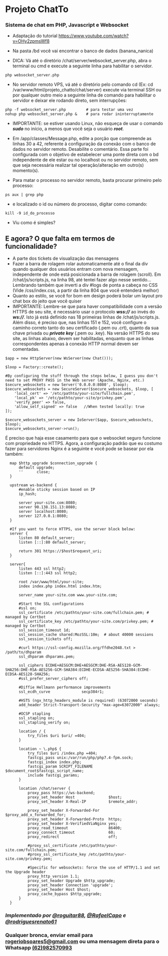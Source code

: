 # Projeto ChatTo
### Sistema de chat em PHP, Javascript e Websocket

- Adaptação do tutorial https://www.youtube.com/watch?v=OHy2zpmsWf8

- Na pasta /bd você vai encontrar o banco de dados (banana_nanica)

- DICA: Vá até o diretório /chat/server/websocket_server.php, abra o terminal ou cmd e execute a seguinte linha para habilitar o servidor.
```
php websocket_server.php
```

- No servidor remoto VPS, vá até o diretório pelo comando cd (Ex: cd /var/www/html/projeto_chatto/chat/server) execute via terminal SSH ou por qualquer outro meio a seguinte linha de comando para habilitar o servidor e deixar ele rodando direto, sem interrupções:
```
php -f websocket_server.php         # para testar uma vez
nohup php websocket_server.php &    # para rodar ininterruptamente
```

- IMPORTANTE: se estiver usando Linux, não esqueça de usar o comando ***sudo*** no início, a menos que você seja o usuário ***root***.

- Em /app/classes/Message.php, edite a porção que compreende as linhas 30 a 42, referente à configuração da conexão com o banco de dados no servidor remoto. Desabilite o comentário. Essa parte foi configurada com o objetivo de estabelecer uma ponte direta com o bd independente de ele estar ou no localhost ou no servidor remoto, sem que seja necessária realizar tal operação/alteração em outro(s) momento(s).

- Para matar o processo no servidor remoto, basta procurar primeiro pelo processo:
```
ps aux | grep php
```

- e localizado o id ou número do processo, digitar como comando:
```
kill -9 id_do_processo
```

- Viu como é simples?


## E agora? O que falta em termos de funcionalidade?
- A parte dos tickets de visualização das mensagens
- Fazer a barra de rolagem rolar automaticamente até o final da div quando qualquer dos usuários entram com nova mensagem, independente de onde está posicionada a barra de rolagem (scroll). Em /chat/js/scripts.js, na linha 98, até tentei fazer algo nesse sentido... Lembrando também que inverti a div #logs de ponta a cabeça no CSS (Vide /css/index.css, a partir da linha 804 que você entenderá melhor)
- Quanto ao estilo, se você for bom em design poderá bolar um layout pro chat box do jeito que você quiser
- IMPORTANTE: Lembre-se que para haver compatibilidade com a versão HTTPS de seu site, é necessário usar o protocolo ***wss://*** ao invés do ***ws://***. Isto já está definido nas 18 primeiras linhas de /chat/js/scripts.js. Além disso, é preciso que, nas linhas 151 e 152, você configure o caminho correto tanto do seu certificado (.pem ou .crt), quanto da sua chave privada ou ***private key*** (.pem ou .key). Na versão HTTPS do seu site, as linhas abaixo, devem ser habilitadas, enquanto que as linhas correspondentes apenas à conexão HTTP normal devem ser comentadas.

```
$app = new HttpServer(new WsServer(new Chat()));

$loop = Factory::create();

#By configuring the stuff through the steps below, I guess you don't need to set PROXY PASS in the Web server (Apache, Nginx, etc.)
$secure_websockets = new Server('0.0.0.0:8080', $loop);
$secure_websockets = new SecureServer($secure_websockets, $loop, [
	'local_cert' => '/etc/pathto/your-site/fullchain.pem',
	'local_pk' => '/etc/pathto/your-site/privkey.pem',
	'verify_peer' => false,
	'allow_self_signed' => false   //When tested locally: true
]);

$secure_websockets_server = new IoServer($app, $secure_websockets, $loop);
$secure_websockets_server->run();

```

É preciso que haja esse casamento para que o websocket seguro funcione com propriedade no HTTPS. Agora, a configuração padrão que eu costumo fazer para servidores Nginx é a seguinte e você pode se basear por ela também:

```
  map $http_upgrade $connection_upgrade {
      default upgrade;
      ''      close;
  }

  upstream ws-backend {
      #enable sticky session based on IP
      ip_hash;
             
      server your-site.com:8080;        
      server 90.138.151.13:8080;             
      server localhost:8080;            
      server 127.0.0.1:8080;
  }
  
  #If you want to force HTTPS, use the server block below:
  server {
      listen 80 default_server;
      listen [::]:80 default_server;

      return 301 https://$host$request_uri;
  }

  server{
      listen 443 ssl http2;
      listen [::]:443 ssl http2;

      root /var/www/html/your-site;
      index index.php index.html index.htm;

      server_name your-site.com www.your-site.com;

      #Start the SSL configurations
      #ssl on;
      ssl_certificate /etc/pathto/your-site.com/fullchain.pem; # managed by Certbot
      ssl_certificate_key /etc/pathto/your-site.com/privkey.pem; # managed by Certbot
      ssl_session_timeout 1d;
      ssl_session_cache shared:MozSSL:10m;  # about 40000 sessions
      ssl_session_tickets off;

      #curl https://ssl-config.mozilla.org/ffdhe2048.txt > /path/to/dhparam
      ssl_dhparam dhparams.pem;
      
      ssl_ciphers ECDHE+AESGCM:DHE+AESGCM:DHE-RSA-AES128-GCM-SHA256:DHE-RSA-AES256-GCM-SHA384:ECDHE-ECDSA-AES256-SHA384:ECDHE-ECDSA-AES128-SHA256;
      #ssl_prefer_server_ciphers off;

      #Diffie Hellmann performance improvements
      ssl_ecdh_curve              secp384r1;

      #HSTS (ngx_http_headers_module is required) (63072000 seconds)
      add_header Strict-Transport-Security "max-age=63072000" always;

      #OCSP stapling
      ssl_stapling on;
      ssl_stapling_verify on;

      location / {
          try_files $uri $uri/ =404;
      }

      location ~ \.php$ {
          try_files $uri /index.php =404;
          fastcgi_pass unix:/var/run/php/php7.4-fpm.sock;
          fastcgi_index index.php;
          fastcgi_param SCRIPT_FILENAME $document_root$fastcgi_script_name;
          include fastcgi_params;
      }

      location /chat/server {
          proxy_pass https://ws-backend;
          proxy_set_header Host               $host;
          proxy_set_header X-Real-IP          $remote_addr;

          proxy_set_header X-Forwarded-For    $proxy_add_x_forwarded_for;
          proxy_set_header X-Forwarded-Proto  https;
          proxy_set_header X-VerifiedViaNginx yes;
          proxy_read_timeout                  86400;
          proxy_connect_timeout               60;
          proxy_redirect                      off;

          #proxy_ssl_certificate /etc/pathto/your-site.com/fullchain.pem;
          #proxy_ssl_certificate_key /etc/pathto/your-site.com/privkey.pem; 

          #Specific for websockets: force the use of HTTP/1.1 and set the Upgrade header
          proxy_http_version 1.1;
          proxy_set_header Upgrade $http_upgrade;
          proxy_set_header Connection 'upgrade';
          proxy_set_header Host $host;
          proxy_cache_bypass $http_upgrade;
      }
  }
```

### ***Implementado por [@roguitar88](https://github.com/roguitar88), [@RafaelCapo](https://github.com/RafaelCapo) e [@rodriguesrenato61](https://github.com/rodriguesrenato61)***

### Qualquer bronca, enviar email para rogeriobsoares5@gmail.com ou uma mensagem direta para o Whatsapp [(62)982570993](http://wa.me/5562982570993)
